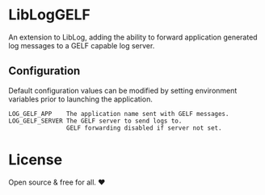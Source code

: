 # LibLogGELF

An extension to LibLog, adding the ability to forward application generated log messages to a GELF capable log server.

## Configuration

Default configuration values can be modified by setting environment variables prior to launching the application.

```
LOG_GELF_APP	The application name sent with GELF messages.
LOG_GELF_SERVER	The GELF server to send logs to.
				GELF forwarding disabled if server not set.
```

# License

Open source & free for all. ❤
